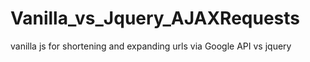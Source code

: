 # Vanilla_vs_Jquery_AJAXRequests
vanilla js for shortening and expanding urls via Google API vs jquery
